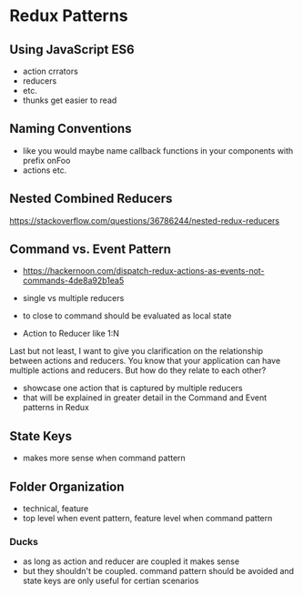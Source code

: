 # Redux Patterns

## Using JavaScript ES6

- action crrators
- reducers
- etc.
- thunks get easier to read

## Naming Conventions

- like you would maybe name callback functions in your components with prefix onFoo
- actions etc.

## Nested Combined Reducers

https://stackoverflow.com/questions/36786244/nested-redux-reducers

## Command vs. Event Pattern

- https://hackernoon.com/dispatch-redux-actions-as-events-not-commands-4de8a92b1ea5

- single vs multiple reducers
- to close to command should be evaluated as local state
- Action to Reducer like 1:N

Last but not least, I want to give you clarification on the relationship between actions and reducers. You know that your application can have multiple actions and reducers. But how do they relate to each other?

- showcase one action that is captured by multiple reducers
- that will be explained in greater detail in the Command and Event patterns in Redux

## State Keys

- makes more sense when command pattern

## Folder Organization

- technical, feature
- top level when event pattern, feature level when command pattern

### Ducks

- as long as action and reducer are coupled it makes sense
- but they shouldn't be coupled. command pattern should be avoided and state keys are only useful for certian scenarios
